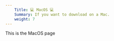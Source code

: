 ```yaml
---
    Title: 💻 MacOS 💻
    Summary: If you want to download on a Mac.
    weight: 7
---
```

This is the MacOS page